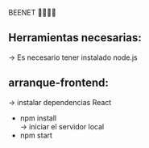 BEENET 🐝🐝🐝🐝
## Herramientas necesarias:<br>
-> Es necesario tener instalado node.js

## arranque-frontend:

-> instalar dependencias React
- npm install<br>
-> iniciar el servidor local
- npm start